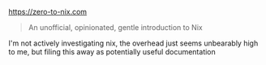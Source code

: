 https://zero-to-nix.com

> An unofficial, opinionated, gentle introduction to Nix

I'm not actively investigating nix, the overhead just seems unbearably high to me, but filing this away as potentially useful documentation